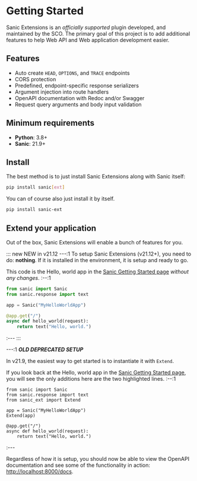 # Getting Started

Sanic Extensions is an *officially supported* plugin developed, and maintained by the SCO. The primary goal of this project is to add additional features to help Web API and Web application development easier.

## Features

- Auto create `HEAD`, `OPTIONS`, and `TRACE` endpoints
- CORS protection
- Predefined, endpoint-specific response serializers
- Argument injection into route handlers
- OpenAPI documentation with Redoc and/or Swagger
- Request query arguments and body input validation

## Minimum requirements

- **Python**: 3.8+
- **Sanic**: 21.9+

## Install

The best method is to just install Sanic Extensions along with Sanic itself:

```bash
pip install sanic[ext]
```

You can of course also just install it by itself.

```bash
pip install sanic-ext
```

## Extend your application

Out of the box, Sanic Extensions will enable a bunch of features for you. 

::: new NEW in v21.12
---:1
To setup Sanic Extensions (v21.12+), you need to do: **nothing**. If it is installed in the environment, it is setup and ready to go.

This code is the Hello, world app in the [Sanic Getting Started page](../../guide/getting-started.md) _without any changes_.
:--:1
```python
from sanic import Sanic
from sanic.response import text

app = Sanic("MyHelloWorldApp")

@app.get("/")
async def hello_world(request):
    return text("Hello, world.")
```
:---
:::

---:1
**_OLD DEPRECATED SETUP_**

In v21.9, the easiest way to get started is to instantiate it with `Extend`.

If you look back at the Hello, world app in the [Sanic Getting Started page](../../guide/getting-started.md), you will see the only additions here are the two highlighted lines.
:--:1

```python{3,6}
from sanic import Sanic
from sanic.response import text
from sanic_ext import Extend

app = Sanic("MyHelloWorldApp")
Extend(app)

@app.get("/")
async def hello_world(request):
    return text("Hello, world.")
```
:---

Regardless of how it is setup, you should now be able to view the OpenAPI documentation and see some of the functionality in action: [http://localhost:8000/docs](http://localhost:8000/docs).
